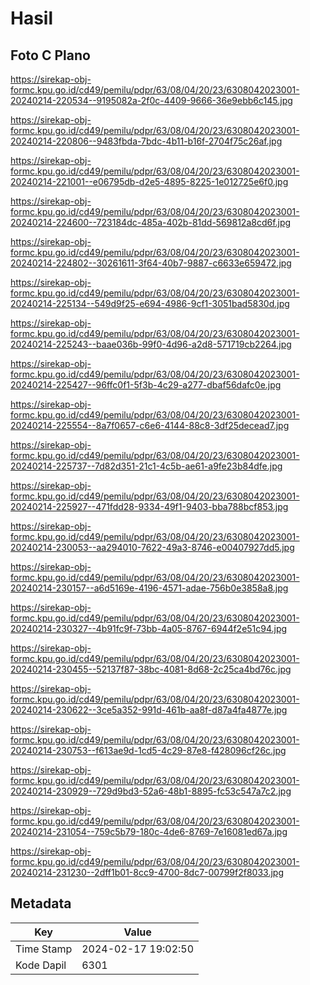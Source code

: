 # Hasil

## Foto C Plano

https://sirekap-obj-formc.kpu.go.id/cd49/pemilu/pdpr/63/08/04/20/23/6308042023001-20240214-220534--9195082a-2f0c-4409-9666-36e9ebb6c145.jpg

https://sirekap-obj-formc.kpu.go.id/cd49/pemilu/pdpr/63/08/04/20/23/6308042023001-20240214-220806--9483fbda-7bdc-4b11-b16f-2704f75c26af.jpg

https://sirekap-obj-formc.kpu.go.id/cd49/pemilu/pdpr/63/08/04/20/23/6308042023001-20240214-221001--e06795db-d2e5-4895-8225-1e012725e6f0.jpg

https://sirekap-obj-formc.kpu.go.id/cd49/pemilu/pdpr/63/08/04/20/23/6308042023001-20240214-224600--723184dc-485a-402b-81dd-569812a8cd6f.jpg

https://sirekap-obj-formc.kpu.go.id/cd49/pemilu/pdpr/63/08/04/20/23/6308042023001-20240214-224802--30261611-3f64-40b7-9887-c6633e659472.jpg

https://sirekap-obj-formc.kpu.go.id/cd49/pemilu/pdpr/63/08/04/20/23/6308042023001-20240214-225134--549d9f25-e694-4986-9cf1-3051bad5830d.jpg

https://sirekap-obj-formc.kpu.go.id/cd49/pemilu/pdpr/63/08/04/20/23/6308042023001-20240214-225243--baae036b-99f0-4d96-a2d8-571719cb2264.jpg

https://sirekap-obj-formc.kpu.go.id/cd49/pemilu/pdpr/63/08/04/20/23/6308042023001-20240214-225427--96ffc0f1-5f3b-4c29-a277-dbaf56dafc0e.jpg

https://sirekap-obj-formc.kpu.go.id/cd49/pemilu/pdpr/63/08/04/20/23/6308042023001-20240214-225554--8a7f0657-c6e6-4144-88c8-3df25decead7.jpg

https://sirekap-obj-formc.kpu.go.id/cd49/pemilu/pdpr/63/08/04/20/23/6308042023001-20240214-225737--7d82d351-21c1-4c5b-ae61-a9fe23b84dfe.jpg

https://sirekap-obj-formc.kpu.go.id/cd49/pemilu/pdpr/63/08/04/20/23/6308042023001-20240214-225927--471fdd28-9334-49f1-9403-bba788bcf853.jpg

https://sirekap-obj-formc.kpu.go.id/cd49/pemilu/pdpr/63/08/04/20/23/6308042023001-20240214-230053--aa294010-7622-49a3-8746-e00407927dd5.jpg

https://sirekap-obj-formc.kpu.go.id/cd49/pemilu/pdpr/63/08/04/20/23/6308042023001-20240214-230157--a6d5169e-4196-4571-adae-756b0e3858a8.jpg

https://sirekap-obj-formc.kpu.go.id/cd49/pemilu/pdpr/63/08/04/20/23/6308042023001-20240214-230327--4b91fc9f-73bb-4a05-8767-6944f2e51c94.jpg

https://sirekap-obj-formc.kpu.go.id/cd49/pemilu/pdpr/63/08/04/20/23/6308042023001-20240214-230455--52137f87-38bc-4081-8d68-2c25ca4bd76c.jpg

https://sirekap-obj-formc.kpu.go.id/cd49/pemilu/pdpr/63/08/04/20/23/6308042023001-20240214-230622--3ce5a352-991d-461b-aa8f-d87a4fa4877e.jpg

https://sirekap-obj-formc.kpu.go.id/cd49/pemilu/pdpr/63/08/04/20/23/6308042023001-20240214-230753--f613ae9d-1cd5-4c29-87e8-f428096cf26c.jpg

https://sirekap-obj-formc.kpu.go.id/cd49/pemilu/pdpr/63/08/04/20/23/6308042023001-20240214-230929--729d9bd3-52a6-48b1-8895-fc53c547a7c2.jpg

https://sirekap-obj-formc.kpu.go.id/cd49/pemilu/pdpr/63/08/04/20/23/6308042023001-20240214-231054--759c5b79-180c-4de6-8769-7e16081ed67a.jpg

https://sirekap-obj-formc.kpu.go.id/cd49/pemilu/pdpr/63/08/04/20/23/6308042023001-20240214-231230--2dff1b01-8cc9-4700-8dc7-00799f2f8033.jpg


## Metadata

| Key        | Value               |
| ---------- | ------------------- |
| Time Stamp | 2024-02-17 19:02:50 |
| Kode Dapil | 6301                |



